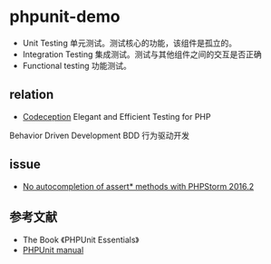 # phpunit-demo

- Unit Testing 单元测试。测试核心的功能，该组件是孤立的。
- Integration Testing 集成测试。测试与其他组件之间的交互是否正确
- Functional testing 功能测试。

## relation

- [Codeception](http://codeception.com/) Elegant and Efficient Testing for PHP

Behavior Driven Development BDD 行为驱动开发

## issue

- [No autocompletion of assert* methods with PHPStorm 2016.2](https://github.com/sebastianbergmann/phpunit/issues/2243)

## 参考文献

- The Book 《PHPUnit Essentials》
- [PHPUnit manual](https://phpunit.de/manual/current/en/index.html)